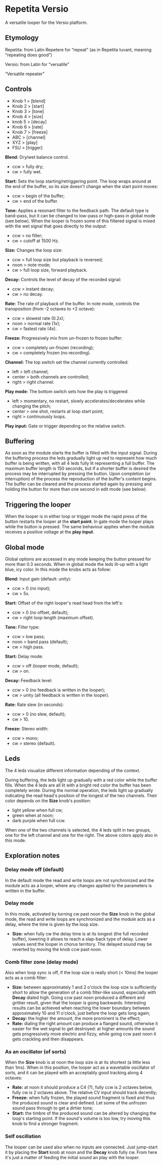 # Repetita Versio

A versatile looper for the Versio platform.

## Etymology

Repetita: from Latin Repetere for “repeat” (as in Repetita Iuvant, meaning “repeating does good”)

Versio: from Latin for “versatile”

“Versatile repeater”

## Controls

- Knob 1 > [blend]
- Knob 2 > [start]
- Knob 3 > [tone]
- Knob 4 > [size]
- knob 5 > [decay]
- Knob 6 > [rate]
- Knob 7 > [freeze]
- ABC > [channel]
- XYZ > [play]
- FSU > [trigger]

**Blend:** Dry/wet balance control.
- ccw > fully dry;
- cw > fully wet.

**Start:** Sets the loop starting/retriggering point. The loop wraps around at
the end of the buffer, so its size doesn't change when the start point moves:
- ccw > begin of the buffer;
- cw > end of the buffer.

**Tone:** Applies a resonant filter to the feedback path. The default type is
band-pass, but it can be changed to low-pass or high-pass in global mode (see
below). When the looper is frozen some of this filtered signal is mixed with
the wet signal that goes directly to the output:
- ccw > no filter;
- cw > cutoff at 1500 Hz.

**Size:** Changes the loop size:
- ccw > full loop size but playback is reversed;
- noon > note mode;
- cw > full loop size, forward playback.

**Decay:** Controls the level of decay of the recorded signal:
- ccw > instant decay;
- cw > no decay.

**Rate:** The rate of playback of the buffer. In note mode, controls the
transposition (from -2 octaves to +2 octave):
- ccw > slowest rate (0.2x);
- noon > normal rate (1x);
- cw > fastest rate (4x).

**Freeze:** Progressively mix from un-frozen to frozen buffer:
- ccw > completely un-frozen (recording);
- cw > completely frozen (no recording).

**Channel:** The top switch set the channel currently controlled:
- left > left channel;
- center > both channels are controlled;
- right > right channel.

**Play mode:** The bottom switch sets how the play is triggered:
- left > momentary, no restart, slowly accelerates/decelerates while changing the pitch;
- center > one shot, restarts at loop start point;
- right > continuously loops.

**Play input:** Gate or trigger depending on the relative switch.

## Buffering

As soon as the module starts the buffer is filled with the input signal. During
the buffering process the leds gradually light up red to represent how much
buffer is being written, with all 4 leds fully lit representing a full buffer.
The maximum buffer length is 150 seconds, but if a shorter buffer is desired
the process may be interrupted by pressing the button.
Upon completion (or interruption) of the process the reproduction of the
buffer's content begins.
The buffer can be cleared and the process started again by pressing and holding
the button for more than one second in edit mode (see below).

## Triggering the looper

When the looper is in either loop or trigger mode the rapid press of the button
restarts the looper at the **start point**.
In gate mode the looper plays while the button is pressed.
The same behaviour applies when the module receives a positive voltage at the
**play input**.

## Global mode

Global options are accessed in any mode keeping the button pressed for more than
0.3 seconds. When in global mode the leds lit-up with a light blue, icy color.
In this mode the knobs acts as follow:

**Blend:** Input gain (default: unity):
- ccw > 0 (no input);
- cw > 5x.

**Start:** Offset of the right looper's read head from the left's:
- ccw > 0 (no offset, default);
- cw > right loop length (maximum offset).

**Tone:** Filter type:
- ccw > low pass;
- noon > band pass (default);
- cw > high pass.

**Start:** Delay mode:
- ccw > off (looper mode, default);
- cw > on.

**Decay:** Feedback level:
- ccw > 0 (no feedback is written in the looper);
- cw > unity (all feedback is written in the looper).

**Rate:** Rate slew (in seconds):
- ccw > 0 (no slew, default);
- cw > 10.

**Freeze:** Stereo width:
- ccw > mono;
- cw > stereo (default).

## Leds

The 4 leds visualize different information depending of the context.

During buffering, the leds light up gradually with a red color while the buffer
fills. When the 4 leds are all lit with a bright red color the buffer has been
completely wrote. During the normal operation, the leds light up gradually
indicating the read head's position of the longest of the two channels. Their
color depends on the **Size** knob's position:

- light yellow when full cw;
- green when at noon;
- dark purple when full ccw.

When one of the two channels is selected, the 4 leds split in two groups, one
for the left channel and one for the right. The above colors apply also in this
mode.

## Exploration notes

### Delay mode off (default)

In the default mode the read and write loops are not synchronized and the module
acts as a looper, where any changes applied to the parameters is written in the
buffer.

### Delay mode

In this mode, activated by turning cw past noon the **Size** knob in the global
mode, the read and write loops are synchronized and the module acts as a delay,
where the time is given by the loop size.

- **Size:** when fully cw the delay time is at its longest (the full recorded
    buffer), lowering it allows to reach a slap-back type of delay. Lower values
    send the looper in chorus territory. The delayed sound may be reverted by
    moving the knob ccw past noon.

### Comb filter zone (delay mode)

Also when loop sync is off, if the loop size is really short (< 10ms) the
looper acts as a comb filter:

- **Size:** between approximately 1 and 2 o'clock the loop size is
    sufficiently short to allow the generation of a comb filter-like sound,
    especially with **Decay** dialed high. Going ccw past noon produced a
    different and grittier result, given that the looper is going backwards.
    Interesting results can be achieved when reaching the lower boundary between
    approximately 10 and 11 o'clock, just before the loop gets long again;
- **Decay:** the higher the amount, the more prominent is the effect;
- **Rate:** dialing the right amount can produce a flanged sound, otherwise it
    easier for the wet signal to get destroyed: at higher amounts the sound gets
    progressively more electric and fizzy, while going ccw past noon it gets
    crackling and then disappears.

### As an oscillator (of sorts)

When the **Size** knob is at noon the loop size is at its shortest (a little
less than 1ms). When in this position, the looper act as a wavetable oscillator
of sorts, and it can be played with an acceptably good tracking along 4 octaves:

- **Rate:** at noon it should produce a C4 (?), fully ccw is 2 octaves below,
    fully cw is 2 octaves above. The relative CV input should track decently;
- **Freeze:** when fully frozen, the played sound fragment is fixed and thus the
    produced sound is clear and defined. Let some of the unfrozen sound pass
    through to get a dirtier tone;
- **Start:** the timbre of the produced sound can be altered by changing the
    loop's starting point. If the sound's volume is too low, try moving this
    knob to find a stronger fragment.

### Self oscillation

The looper can be used also when no inputs are connected. Just jump-start it by
placing the **Start** knob at noon and the **Decay** knob fully cw. From here
it's just a matter of feeding the initial sound an play with the looper.
